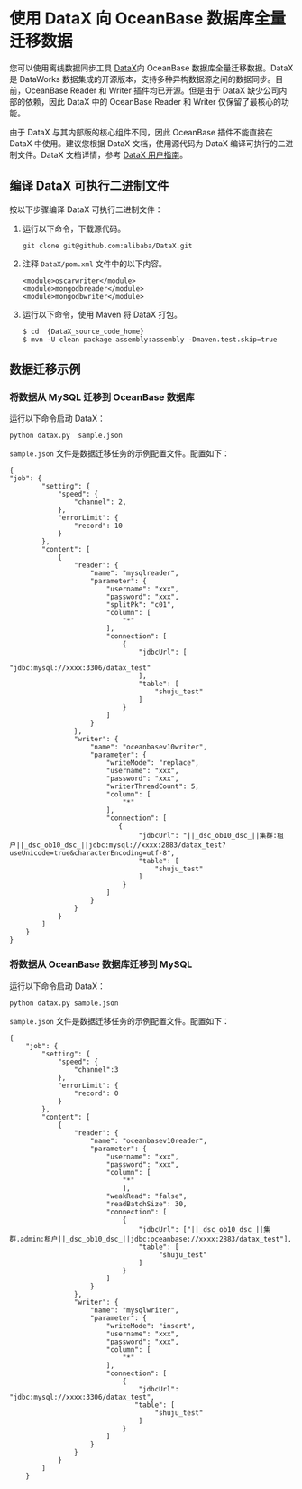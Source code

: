 使用 DataX 向 OceanBase 数据库全量迁移数据 
===================================================



您可以使用离线数据同步工具 [DataX](https://github.com/alibaba/DataX)向 OceanBase 数据库全量迁移数据。DataX 是 DataWorks 数据集成的开源版本，支持多种异构数据源之间的数据同步。目前，OceanBase Reader 和 Writer 插件均已开源。但是由于 DataX 缺少公司内部的依赖，因此 DataX 中的 OceanBase Reader 和 Writer 仅保留了最核心的功能。

由于 DataX 与其内部版的核心组件不同，因此 OceanBase 插件不能直接在 DataX 中使用。建议您根据 DataX 文档，使用源代码为 DataX 编译可执行的二进制文件。DataX 文档详情，参考 [DataX 用户指南](https://github.com/alibaba/DataX/blob/master/userGuid.md)。

编译 DataX 可执行二进制文件 
--------------------------------------

按以下步骤编译 DataX 可执行二进制文件：

1. 运行以下命令，下载源代码。

       git clone git@github.com:alibaba/DataX.git

   

2. 注释 `DataX/pom.xml` 文件中的以下内容。

       <module>oscarwriter</module>
       <module>mongodbreader</module>
        <module>mongodbwriter</module>

   

3. 运行以下命令，使用 Maven 将 DataX 打包。

       $ cd  {DataX_source_code_home}
       $ mvn -U clean package assembly:assembly -Dmaven.test.skip=true

   




数据迁移示例 
---------------------------

### 将数据从 MySQL 迁移到 OceanBase 数据库 

运行以下命令启动 DataX：

    python datax.py  sample.json



`sample.json` 文件是数据迁移任务的示例配置文件。配置如下：

    {    
    "job": {
            "setting": {
                "speed": {
                    "channel": 2,
                },
                "errorLimit": {
                    "record": 10
                }
            },
            "content": [
                {
                    "reader": {
                        "name": "mysqlreader",
                        "parameter": {
                            "username": "xxx",
                            "password": "xxx",
                            "splitPk": "c01",
                            "column": [
                                "*"
                            ],
                            "connection": [
                                {
                                    "jdbcUrl": [
                                        "jdbc:mysql://xxxx:3306/datax_test"
                                    ],
                                    "table": [
                                        "shuju_test"
                                    ]
                                }
                            ]
                        }
                    },
                    "writer": {
                        "name": "oceanbasev10writer",
                        "parameter": {
                            "writeMode": "replace",
                            "username": "xxx",
                            "password": "xxx",
                            "writerThreadCount": 5,
                            "column": [
                                "*"
                            ],
                            "connection": [
                               {
                                    "jdbcUrl": "||_dsc_ob10_dsc_||集群:租户||_dsc_ob10_dsc_||jdbc:mysql://xxxx:2883/datax_test?useUnicode=true&characterEncoding=utf-8",
                                    "table": [
                                        "shuju_test"
                                    ]
                                }
                            ]
                        }
                    }
                }
            ]
        }
    }





### 将数据从 OceanBase 数据库迁移到 MySQL 

运行以下命令启动 DataX：

    python datax.py sample.json



`sample.json` 文件是数据迁移任务的示例配置文件。配置如下：

    {
        "job": {
            "setting": {
                "speed": {
                    "channel":3
                },
                "errorLimit": {
                    "record": 0
                }
            },
            "content": [
                {
                    "reader": {
                        "name": "oceanbasev10reader",
                        "parameter": {
                            "username": "xxx",
                            "password": "xxx",
                            "column": [
                                "*"
                                ],
                            "weakRead": "false",
                            "readBatchSize": 30,
                            "connection": [
                                {
                                    "jdbcUrl": ["||_dsc_ob10_dsc_||集群.admin:租户||_dsc_ob10_dsc_||jdbc:oceanbase://xxxx:2883/datax_test"],
                                    "table": [
                                         "shuju_test"
                                    ]
                                }
                            ]
                        }
                    },
                    "writer": {
                        "name": "mysqlwriter",
                        "parameter": {
                            "writeMode": "insert",
                            "username": "xxx",
                            "password": "xxx",
                            "column": [
                                "*"
                            ],
                            "connection": [
                                {
                                    "jdbcUrl": "jdbc:mysql://xxxx:3306/datax_test",
                                   "table": [
                                        "shuju_test"
                                    ]
                                }
                            ]
                        }
                    }
                }
            ]
        }



